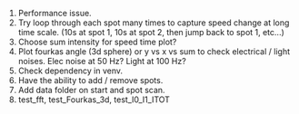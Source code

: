 1. Performance issue.
2. Try loop through each spot many times to capture speed change at long time
scale. (10s at spot 1, 10s at spot 2, then jump back to spot 1, etc...)
3. Choose sum intensity for speed time plot?
4. Plot fourkas angle (3d sphere) or y vs x vs sum to check electrical / light
noises. Elec noise at 50 Hz? Light at 100 Hz?
5. Check dependency in venv.
6. Have the ability to add / remove spots.
7. Add data folder on start and spot scan.
8. test_fft, test_Fourkas_3d, test_I0_I1_ITOT
